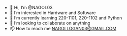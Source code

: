 - 👋 Hi, I’m @NAGOL03
- 👀 I’m interested in Hardware and Software
- 🌱 I’m currently learning 220-1101, 220-1102 and Python
- 💞️ I’m looking to collaborate on anything
- 📫 How to reach me NAGOLLOGAN03@GMAIL.COM

<!---
NAGOL03/NAGOL03 is a ✨ special ✨ repository because its `README.md` (this file) appears on your GitHub profile.
You can click the Preview link to take a look at your changes.
--->
